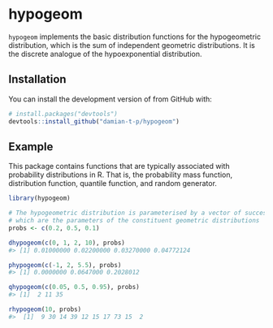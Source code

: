 
<!-- README.md is generated from README.Rmd. Please edit that file -->

# hypogeom

<!-- badges: start -->
<!-- badges: end -->

`hypogeom` implements the basic distribution functions for the
hypogeometric distribution, which is the sum of independent geometric
distributions. It is the discrete analogue of the hypoexponential
distribution.

## Installation

You can install the development version of from GitHub with:

``` r
# install.packages("devtools")
devtools::install_github("damian-t-p/hypogeom")
```

## Example

This package contains functions that are typically associated with
probability distributions in R. That is, the probability mass function,
distribution function, quantile function, and random generator.

``` r
library(hypogeom)

# The hypogeometric distribution is parameterised by a vector of success probabilites,
# which are the parameters of the constituent geometric distributions
probs <- c(0.2, 0.5, 0.1)

dhypogeom(c(0, 1, 2, 10), probs)
#> [1] 0.01000000 0.02200000 0.03270000 0.04772124
```

``` r
phypogeom(c(-1, 2, 5.5), probs)
#> [1] 0.0000000 0.0647000 0.2028012
```

``` r
qhypogeom(c(0.05, 0.5, 0.95), probs)
#> [1]  2 11 35
```

``` r
rhypogeom(10, probs)
#>  [1]  9 30 14 39 12 15 17 73 15  2
```
